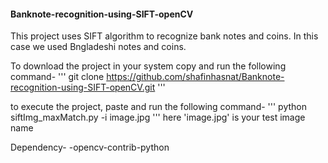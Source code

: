 #### Banknote-recognition-using-SIFT-openCV

This project uses SIFT algorithm to recognize bank notes and coins. In this case we used Bngladeshi notes and coins.

To download the project in your system copy and run the following command-
'''
git clone https://github.com/shafinhasnat/Banknote-recognition-using-SIFT-openCV.git
'''

to execute the project, paste and run the following command-
'''
python siftImg_maxMatch.py -i image.jpg
'''
here 'image.jpg' is your test image name

Dependency-
-opencv-contrib-python
